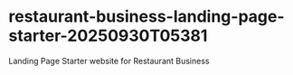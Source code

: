# restaurant-business-landing-page-starter-20250930T05381
Landing Page Starter website for Restaurant Business
